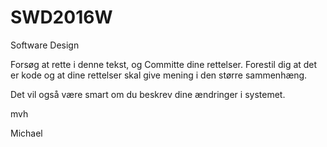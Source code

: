 # SWD2016W
Software Design

Forsøg at rette i denne tekst, og Committe dine rettelser. 
Forestil dig at det er kode og at dine rettelser skal give mening i den større sammenhæng.

Det vil også være smart om du beskrev dine ændringer  i systemet.

mvh

Michael
